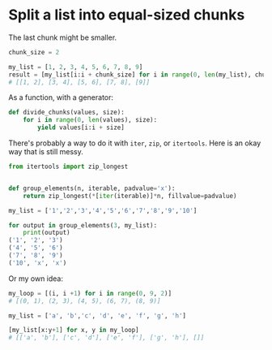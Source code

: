 # Split a list into equal-sized chunks

The last chunk might be smaller.

```python
chunk_size = 2

my_list = [1, 2, 3, 4, 5, 6, 7, 8, 9]
result = [my_list[i:i + chunk_size] for i in range(0, len(my_list), chunk_size)]
# [[1, 2], [3, 4], [5, 6], [7, 8], [9]]
```

As a function, with a generator:

```python
def divide_chunks(values, size):
    for i in range(0, len(values), size):
        yield values[i:i + size]
```

There's probably a way to do it with `iter`, `zip`, or `itertools`. Here is an okay way that is still messy.

```python
from itertools import zip_longest


def group_elements(n, iterable, padvalue='x'):
    return zip_longest(*[iter(iterable)]*n, fillvalue=padvalue)

my_list = ['1','2','3','4','5','6','7','8','9','10']

for output in group_elements(3, my_list):
    print(output)
('1', '2', '3')
('4', '5', '6')
('7', '8', '9')
('10', 'x', 'x')
```

Or my own idea:

```python
my_loop = [(i, i +1) for i in range(0, 9, 2)]
# [(0, 1), (2, 3), (4, 5), (6, 7), (8, 9)]

my_list = ['a', 'b','c', 'd', 'e', 'f', 'g', 'h']

[my_list[x:y+1] for x, y in my_loop]
# [['a', 'b'], ['c', 'd'], ['e', 'f'], ['g', 'h'], []]
```
